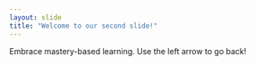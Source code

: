 ```yaml
---
layout: slide
title: "Welcome to our second slide!"
---
```

Embrace mastery-based learning.
Use the left arrow to go back!
